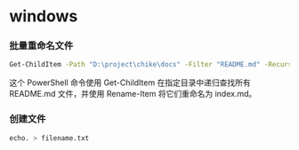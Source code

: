 # windows

### 批量重命名文件

```bash
Get-ChildItem -Path "D:\project\chike\docs" -Filter "README.md" -Recurse | Rename-Item -NewName { $_.Name -replace 'README.md','index.md' }
```

这个 PowerShell 命令使用 Get-ChildItem 在指定目录中递归查找所有 README.md 文件，并使用 Rename-Item 将它们重命名为 index.md。

### 创建文件

```bash
echo. > filename.txt
```
